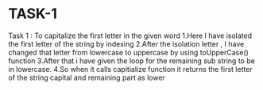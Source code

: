 # TASK-1
Task 1 : To capitalize the first letter in the given word
1.Here I have isolated the first letter of the string by indexing
2.After the isolation letter , I have changed that letter from lowercase to uppercase by using toUpperCase() function
3.After that i have given the loop for the remaining sub string to be in lowercase.
4.So when it calls capitialize function it returns the first letter of the string capital and remaining part as lower
